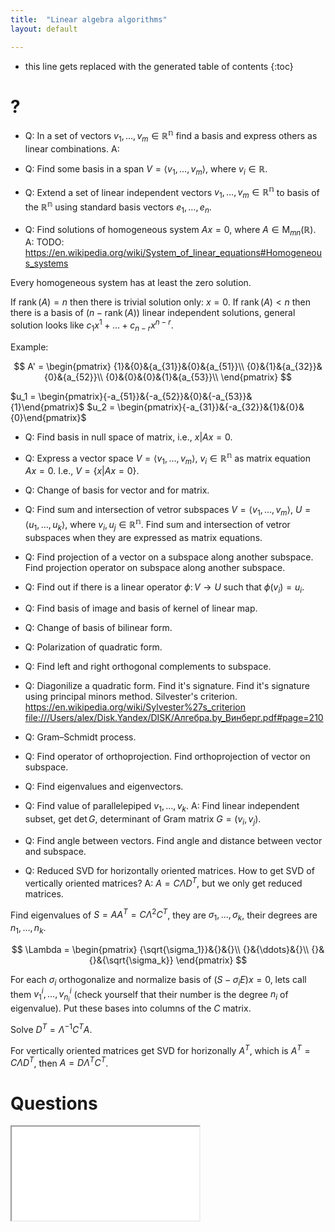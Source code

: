 ```yaml
---
title:  "Linear algebra algorithms"
layout: default

---
```


* this line gets replaced with the generated table of contents
{:toc}

# ?

- Q: In a set of vectors $v_1, \ldots, v_m \in \mathbb{R^n}$ find a basis and express others as linear combinations.
A: 

- Q: Find some basis in a span $V = \langle v_1, \ldots ,v_m \rangle$, where $v_i \in \mathbb{R}$.

- Q: Extend a set of linear independent vectors $v_1, \ldots, v_m \in \mathbb{R^n}$ to basis of the $\mathbb{R^n}$ using standard basis vectors $e_1, \ldots , e_n$.

- Q: Find solutions of homogeneous system $Ax=0$, where $A \in \mathrm{M}_{mn}(\mathbb{R})$.
A: TODO: <https://en.wikipedia.org/wiki/System_of_linear_equations#Homogeneous_systems>

Every homogeneous system has at least the zero solution.

If $\operatorname{rank}(A) = n$ then there is trivial solution only: $x = 0$. 
If $\operatorname{rank}(A) < n$ then there is a basis of $(n - \operatorname{rank}(A))$ linear independent solutions, general solution looks like $c_1 x^1 + \ldots + c_{n-r}x^{n-r}$. 

Example:

$$
A' = 
\begin{pmatrix}
{1}&{0}&{a_{31}}&{0}&{a_{51}}\\
{0}&{1}&{a_{32}}&{0}&{a_{52}}\\
{0}&{0}&{0}&{1}&{a_{53}}\\
\end{pmatrix}
$$

$u_1 = \begin{pmatrix}{-a_{51}}&{-a_{52}}&{0}&{-a_{53}}&{1}\end{pmatrix}$
$u_2 = \begin{pmatrix}{-a_{31}}&{-a_{32}}&{1}&{0}&{0}\end{pmatrix}$

- Q: Find basis in null space of matrix, i.e., ${x \vert Ax = 0}$.

- Q: Express a vector space $V = \langle v_1, \ldots ,v_m \rangle, \  v_i \in \mathbb{R^n}$ as matrix equation $Ax = 0$. I.e., $V = \{ x \vert Ax = 0 \}$. 

- Q: Change of basis for vector and for matrix.

- Q: Find sum and intersection of vetror subspaces $V = \langle v_1,\ldots,v_m\rangle$, $U = \langle u_1,\ldots,u_k\rangle$, where $v_i, u_j\in \mathbb{R^n}$.
Find sum and intersection of vetror subspaces when they are expressed as matrix equations.

- Q: Find projection of a vector on a subspace along another subspace.
Find projection operator on subspace along another subspace.

- Q: Find out if there is a linear operator $\phi\colon V\to U$ such that $\phi(v_i) = u_i$.

- Q: Find basis of image and basis of kernel of linear map.

- Q: Change of basis of bilinear form.

- Q: Polarization of quadratic form.

- Q: Find left and right orthogonal complements to subspace.

- Q: Diagonilize a quadratic form. Find it's signature. Find it's signature using principal minors method. Silvester's criterion.
<https://en.wikipedia.org/wiki/Sylvester%27s_criterion>
<file:///Users/alex/Disk.Yandex/DISK/Алгебра.by_Винберг.pdf#page=210>

- Q: Gram–Schmidt process.

- Q: Find operator of orthoprojection. Find orthoprojection of vector on subspace.

- Q: Find eigenvalues and eigenvectors.

- Q: Find value of parallelepiped $v_1, \ldots, v_k$.
A: Find linear independent subset, get $\det G$, determinant of Gram matrix $G = (v_i, v_j)$.

- Q: Find angle between vectors. Find angle and distance between vector and subspace.

- Q: Reduced SVD for horizontally oriented matrices. How to get SVD of vertically oriented matrices?
A:
$A = C \Lambda D^T$, but we only get reduced matrices.

Find eigenvalues of $S = AA^T = C \Lambda^2 C^T$, they are $\sigma_1, ..., \sigma_k$, their degrees are $n_1, \ldots, n_k$.

$$
\Lambda = 
\begin{pmatrix}
{\sqrt{\sigma_1}}&{}&{}\\
{}&{\ddots}&{}\\
{}&{}&{\sqrt{\sigma_k}}
\end{pmatrix}
$$

For each $\sigma_i$ orthogonalize and normalize basis of $(S - \sigma_i E) x = 0$, lets call them $v_1^i, \ldots, v_{n_i}^i$ (check yourself that their number is the degree $n_i$ of eigenvalue). Put these bases into columns of the $C$ matrix.

Solve $D^T = \Lambda^{-1} C^T A$.

For vertically oriented matrices get SVD for horizonally $A^T$, which is $A^T = C \Lambda D^T$, then $A = D \Lambda^T C^T$.

# Questions

<iframe class="autoresize nodisplay superlearn-iframe" src="{{ site.superlearn_url }}/ht/asdf2?deckname=math -- linear algebra -- algorithms">
    <p>Your browser does not support iframes.</p>
</iframe>
